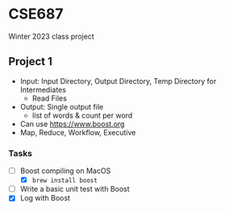 # CSE687

Winter 2023 class project

## Project 1

- Input: Input Directory, Output Directory, Temp Directory for Intermediates
  - Read Files
- Output: Single output file
  - list of words & count per word
- Can use https://www.boost.org
- Map, Reduce, Workflow, Executive

### Tasks

- [ ] Boost compiling on MacOS
  - [X] `brew install boost`
- [ ] Write a basic unit test with Boost
- [X] Log with Boost
